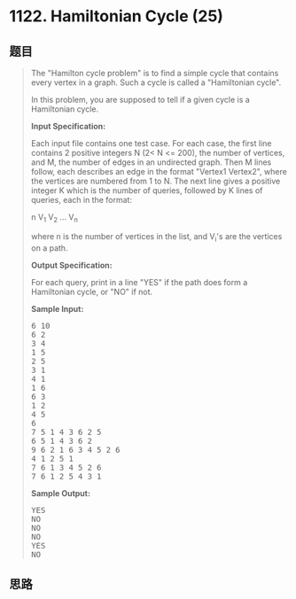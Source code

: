 <h1>1122. Hamiltonian Cycle (25)</h1>

## 题目

> <div id="problemContent">
> <p>The "Hamilton cycle problem" is to find a simple cycle that contains every vertex in a graph.  Such a cycle is called a "Hamiltonian cycle".
> </p>
> <p>In this problem, you are supposed to tell if a given cycle is a Hamiltonian cycle.
> </p>
> <p><b>
> Input Specification:
> </b></p>
> <p>Each input file contains one test case.  For each case, the first line contains 2 positive integers N (2&lt; N &lt;= 200), the number of vertices, and M, the number of edges in an undirected graph.  Then M lines follow, each describes an edge in the format "Vertex1 Vertex2", where the vertices are numbered from 1 to N.  The next line gives a positive integer K which is the number of queries, followed by K lines of queries, each in the format:</p>
> <p>
> n V<sub>1</sub> V<sub>2</sub> ... V<sub>n</sub>
> </p>
> <p>
> where n is the number of vertices in the list, and V<sub>i</sub>'s are the vertices on a path.
> </p>
> <p><b>
> Output Specification:
> </b></p>
> <p>For each query, print in a line "YES" if the path does form a Hamiltonian cycle, or "NO" if not.
> </p>
> <b>Sample Input:</b><pre>
> 6 10
> 6 2
> 3 4
> 1 5
> 2 5
> 3 1
> 4 1
> 1 6
> 6 3
> 1 2
> 4 5
> 6
> 7 5 1 4 3 6 2 5
> 6 5 1 4 3 6 2
> 9 6 2 1 6 3 4 5 2 6
> 4 1 2 5 1
> 7 6 1 3 4 5 2 6
> 7 6 1 2 5 4 3 1
> </pre>
> <b>Sample Output:</b><pre>
> YES
> NO
> NO
> NO
> YES
> NO
> </pre>
> </div>

## 思路

